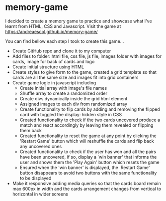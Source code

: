 # memory-game

I decided to create a memory game to practice and showcase what I've learnt from HTML, CSS and Javascript. 
Visit the game at https://andreaescol.github.io/memory-game/

You can find bellow each step I took to create this game...
- Create GitHub repo and clone it to my computer
- Add files to folder: html file, css file, js file, images folder with images for cards, image for back of cards and logo
- Create initial structure using HTML
- Create styles to give form to the game, created a grid template so that cards are all the same size and images fit into grid containers
- Create game logic in javascript including
  - Create initial array with image's file names
  - Shuffle array to create a randomized order
  - Create divs dynamically inside the grid html element
  - Assigned images to each div from randomized array
  - Create functionality to flip cards by adding and removing the flipped card with toggled the display: hidden style in CSS
  - Created functionality to check if the two cards uncovered produce a match and react accordingly by leaving them revealed or flipping them back
  - Created functionality to reset the game at any point by clicking the 'Restart Game' button which will reshuffle the cards and flip back any uncovered ones
  - Created functionality to check if the user has won and all the pairs have been uncovered, if so, display a 'win banner' that informs the user and shows them the 'Play Again' button which resets the game
  - Ensured when the 'win banner' is displayed, the 'Restart Game' button disappears to avoid two buttons with the same functionality to be displayed
- Make it responsive adding media queries so that the cards board remain max 600px in width and the cards arrangement changes from vertical to horizontal in wider screens
